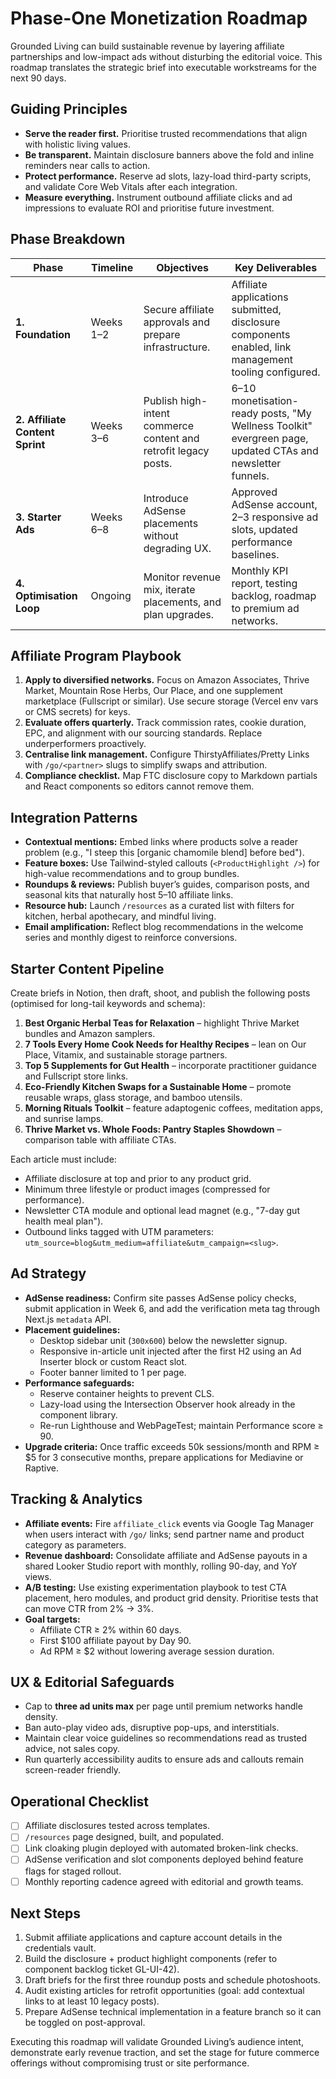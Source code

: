 # Phase-One Monetization Roadmap

Grounded Living can build sustainable revenue by layering affiliate partnerships and low-impact ads without disturbing the editorial voice. This roadmap translates the strategic brief into executable workstreams for the next 90 days.

## Guiding Principles
- **Serve the reader first.** Prioritise trusted recommendations that align with holistic living values.
- **Be transparent.** Maintain disclosure banners above the fold and inline reminders near calls to action.
- **Protect performance.** Reserve ad slots, lazy-load third-party scripts, and validate Core Web Vitals after each integration.
- **Measure everything.** Instrument outbound affiliate clicks and ad impressions to evaluate ROI and prioritise future investment.

## Phase Breakdown

| Phase | Timeline | Objectives | Key Deliverables |
| --- | --- | --- | --- |
| **1. Foundation** | Weeks 1–2 | Secure affiliate approvals and prepare infrastructure. | Affiliate applications submitted, disclosure components enabled, link management tooling configured. |
| **2. Affiliate Content Sprint** | Weeks 3–6 | Publish high-intent commerce content and retrofit legacy posts. | 6–10 monetisation-ready posts, "My Wellness Toolkit" evergreen page, updated CTAs and newsletter funnels. |
| **3. Starter Ads** | Weeks 6–8 | Introduce AdSense placements without degrading UX. | Approved AdSense account, 2–3 responsive ad slots, updated performance baselines. |
| **4. Optimisation Loop** | Ongoing | Monitor revenue mix, iterate placements, and plan upgrades. | Monthly KPI report, testing backlog, roadmap to premium ad networks. |

## Affiliate Program Playbook
1. **Apply to diversified networks.** Focus on Amazon Associates, Thrive Market, Mountain Rose Herbs, Our Place, and one supplement marketplace (Fullscript or similar). Use secure storage (Vercel env vars or CMS secrets) for keys.
2. **Evaluate offers quarterly.** Track commission rates, cookie duration, EPC, and alignment with our sourcing standards. Replace underperformers proactively.
3. **Centralise link management.** Configure ThirstyAffiliates/Pretty Links with `/go/<partner>` slugs to simplify swaps and attribution.
4. **Compliance checklist.** Map FTC disclosure copy to Markdown partials and React components so editors cannot remove them.

## Integration Patterns
- **Contextual mentions:** Embed links where products solve a reader problem (e.g., "I steep this [organic chamomile blend] before bed").
- **Feature boxes:** Use Tailwind-styled callouts (`<ProductHighlight />`) for high-value recommendations and to group bundles.
- **Roundups & reviews:** Publish buyer’s guides, comparison posts, and seasonal kits that naturally host 5–10 affiliate links.
- **Resource hub:** Launch `/resources` as a curated list with filters for kitchen, herbal apothecary, and mindful living.
- **Email amplification:** Reflect blog recommendations in the welcome series and monthly digest to reinforce conversions.

## Starter Content Pipeline
Create briefs in Notion, then draft, shoot, and publish the following posts (optimised for long-tail keywords and schema):

1. **Best Organic Herbal Teas for Relaxation** – highlight Thrive Market bundles and Amazon samplers.
2. **7 Tools Every Home Cook Needs for Healthy Recipes** – lean on Our Place, Vitamix, and sustainable storage partners.
3. **Top 5 Supplements for Gut Health** – incorporate practitioner guidance and Fullscript store links.
4. **Eco-Friendly Kitchen Swaps for a Sustainable Home** – promote reusable wraps, glass storage, and bamboo utensils.
5. **Morning Rituals Toolkit** – feature adaptogenic coffees, meditation apps, and sunrise lamps.
6. **Thrive Market vs. Whole Foods: Pantry Staples Showdown** – comparison table with affiliate CTAs.

Each article must include:
- Affiliate disclosure at top and prior to any product grid.
- Minimum three lifestyle or product images (compressed for performance).
- Newsletter CTA module and optional lead magnet (e.g., "7-day gut health meal plan").
- Outbound links tagged with UTM parameters: `utm_source=blog&utm_medium=affiliate&utm_campaign=<slug>`.

## Ad Strategy
- **AdSense readiness:** Confirm site passes AdSense policy checks, submit application in Week 6, and add the verification meta tag through Next.js `metadata` API.
- **Placement guidelines:**
  - Desktop sidebar unit (`300x600`) below the newsletter signup.
  - Responsive in-article unit injected after the first H2 using an Ad Inserter block or custom React slot.
  - Footer banner limited to 1 per page.
- **Performance safeguards:**
  - Reserve container heights to prevent CLS.
  - Lazy-load using the Intersection Observer hook already in the component library.
  - Re-run Lighthouse and WebPageTest; maintain Performance score ≥ 90.
- **Upgrade criteria:** Once traffic exceeds 50k sessions/month and RPM ≥ $5 for 3 consecutive months, prepare applications for Mediavine or Raptive.

## Tracking & Analytics
- **Affiliate events:** Fire `affiliate_click` events via Google Tag Manager when users interact with `/go/` links; send partner name and product category as parameters.
- **Revenue dashboard:** Consolidate affiliate and AdSense payouts in a shared Looker Studio report with monthly, rolling 90-day, and YoY views.
- **A/B testing:** Use existing experimentation playbook to test CTA placement, hero modules, and product grid density. Prioritise tests that can move CTR from 2% → 3%.
- **Goal targets:**
  - Affiliate CTR ≥ 2% within 60 days.
  - First $100 affiliate payout by Day 90.
  - Ad RPM ≥ $2 without lowering average session duration.

## UX & Editorial Safeguards
- Cap to **three ad units max** per page until premium networks handle density.
- Ban auto-play video ads, disruptive pop-ups, and interstitials.
- Maintain clear voice guidelines so recommendations read as trusted advice, not sales copy.
- Run quarterly accessibility audits to ensure ads and callouts remain screen-reader friendly.

## Operational Checklist
- [ ] Affiliate disclosures tested across templates.
- [ ] `/resources` page designed, built, and populated.
- [ ] Link cloaking plugin deployed with automated broken-link checks.
- [ ] AdSense verification and slot components deployed behind feature flags for staged rollout.
- [ ] Monthly reporting cadence agreed with editorial and growth teams.

## Next Steps
1. Submit affiliate applications and capture account details in the credentials vault.
2. Build the disclosure + product highlight components (refer to component backlog ticket GL-UI-42).
3. Draft briefs for the first three roundup posts and schedule photoshoots.
4. Audit existing articles for retrofit opportunities (goal: add contextual links to at least 10 legacy posts).
5. Prepare AdSense technical implementation in a feature branch so it can be toggled on post-approval.

Executing this roadmap will validate Grounded Living’s audience intent, demonstrate early revenue traction, and set the stage for future commerce offerings without compromising trust or site performance.
